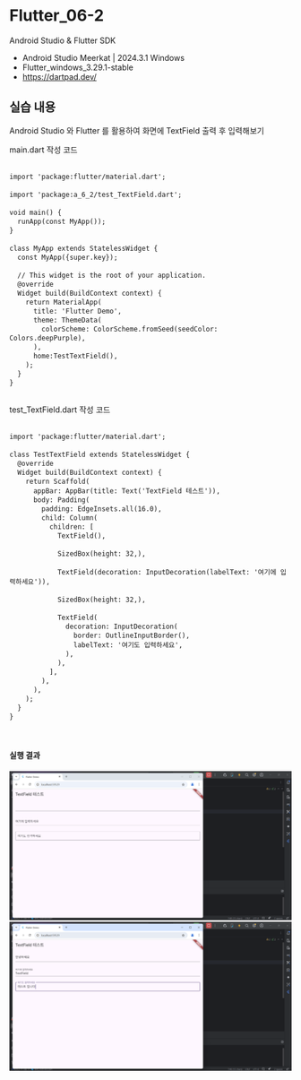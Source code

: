 # Flutter_06-2
Android Studio & Flutter SDK
- Android Studio Meerkat | 2024.3.1 Windows
- Flutter_windows_3.29.1-stable
- https://dartpad.dev/


## 실습 내용
Android Studio 와 Flutter 를 활용하여 화면에 TextField 출력 후 입력해보기




main.dart 작성 코드

<pre>
<code>
import 'package:flutter/material.dart';

import 'package:a_6_2/test_TextField.dart';

void main() {
  runApp(const MyApp());
}

class MyApp extends StatelessWidget {
  const MyApp({super.key});

  // This widget is the root of your application.
  @override
  Widget build(BuildContext context) {
    return MaterialApp(
      title: 'Flutter Demo',
      theme: ThemeData(
        colorScheme: ColorScheme.fromSeed(seedColor: Colors.deepPurple),
      ),
      home:TestTextField(),
    );
  }
}
</code>
</pre>

test_TextField.dart 작성 코드

<pre>
<code>
import 'package:flutter/material.dart';

class TestTextField extends StatelessWidget {
  @override
  Widget build(BuildContext context) {
    return Scaffold(
      appBar: AppBar(title: Text('TextField 테스트')),
      body: Padding(
        padding: EdgeInsets.all(16.0),
        child: Column(
          children: [
            TextField(),

            SizedBox(height: 32,),

            TextField(decoration: InputDecoration(labelText: '여기에 입력하세요')),

            SizedBox(height: 32,),
            
            TextField(
              decoration: InputDecoration(
                border: OutlineInputBorder(),
                labelText: '여기도 입력하세요',
              ),
            ),
          ],
        ),
      ),
    );
  }
}

</code>
</pre>



#### 실행 결과
![코드 실행 결과](./images/flutter_06-2-1.png)
![코드 실행 결과](./images/flutter_06-2-2.png)
